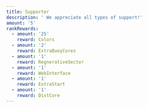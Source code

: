 ```yaml
---
title: Supporter
description: ' We appreciate all types of support!'
amount: '5'
rankRewards:
  - amount: '25'
    reward: Colors
  - amount: '2'
    reward: ExtraBuoyCores
  - amount: '1'
    reward: RegnerativeSector
  - amount: '1'
    reward: WebInterface
  - amount: '1'
    reward: ExtraStart
  - amount: '1'
    reward: DistCore
---
```


